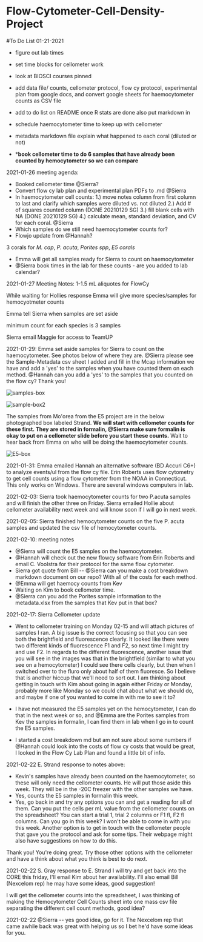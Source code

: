 # Flow-Cytometer-Cell-Density-Project

#To Do List 01-21-2021

- figure out lab times
- set time blocks for cellometer work
- look at BIOSCI courses pinned
- add data file/ counts,  cellometer protocol, flow cy protocol, experimental plan from google docs, and convert google sheets for haemocytometer counts as CSV file
- add to do list on README
once R stats are done also put markdown in
- schedule haemocytometer time to keep up with cellometer

- metadata markdown file explain what happened to each coral (diluted or not)

- *****book cellometer time to do 6 samples that have already been counted by hemocytometer so we can compare****


2021-01-26 meeting agenda:  
- Booked cellometer time @Sierra?  
- Convert flow cy lab plan and experimental plan PDFs to .md @Sierra  
- In haemocytometer cell counts: 1.) move notes column from first column to last and clarify which samples were diluted vs. not diluted 2.) Add # of squares counted column (DONE 20210129 SG) 3.) fill blank cells with NA (DONE 20210129 SG) 4.) calculate mean, standard deviation, and CV for each coral. @Sierra  
- Which samples do we still need haemocytometer counts for?  
- Flowjo update from @Hannah?

3 corals for *M. cap*, *P. acuta*, *Porites spp*, *E5 corals*  
- Emma will get all samples ready for Sierra to count on haemocytometer  
- @Sierra book times in the lab for these counts - are you added to lab calendar?

2021-01-27 Meeting Notes:
1-1.5 mL aliquotes for FlowCy

While waiting for Hollies response Emma will give more species/samples for hemocyotmeter counts

Emma tell Sierra when samples are set aside

minimum count for each species is 3 samples

Sierra email Maggie for access to TeamUP

2021-01-29: Emma set aside samples for Sierra to count on the haemocytometer. See photos below of where they are. @Sierra please see the Sample-Metadata csv sheet I added and fill in the Mcap information we have and add a 'yes' to the samples when you have counted them on each method. @Hannah can you add a 'yes' to the samples that you counted on the flow cy? Thank you!

![samples-box](https://github.com/slmgray/Flow-Cytometer-Cell-Density-Project/blob/main/Photos/IMG_3604.jpg?raw=true)

![sample-box2](https://github.com/slmgray/Flow-Cytometer-Cell-Density-Project/blob/main/Photos/IMG_3603.jpg?raw=true)

The samples from Mo'orea from the E5 project are in the below photographed box labeled Strand. **We will start with cellometer counts for these first. They are stored in formalin, @Sierra make sure formalin is okay to put on a cellometer slide before you start these counts.** Wait to hear back from Emma on who will be doing the haemocytometer counts.

![E5-box](https://github.com/slmgray/Flow-Cytometer-Cell-Density-Project/blob/main/Photos/IMG_3605.jpg?raw=true)  

2021-01-31: Emma emailed Hannah an alternative software (BD Accuri C6+) to analyze events/ul from the flow cy file. Erin Roberts uses flow cytometry to get cell counts using a flow cytometer from the NOAA in Connecticut. This only works on Windows. There are several windows computers in lab.

2021-02-03: Sierra took haemocytometer counts for two P.acuta samples and will finish the other three on Friday. Sierra emailed Hollie about cellometer availability next week and will know soon if I will go in next week.

2021-02-05: Sierra finished hemocytometer counts on the five P. acuta samples and updated the csv file of hemocytometer counts.

2021-02-10: meeting notes  
- @Sierra will count the E5 samples on the haemocytometer.   
- @Hannah will check out the new flowcy software from Erin Roberts and email C. Voolstra for their protocol for the same flow cytometer.  
- Sierra got quote from Bill -- @Sierra can you make a cost breakdown markdown document on our repo? With all of the costs for each method.  
- @Emma will get haemocy counts from Kev  
- Waiting on Kim to book cellometer time.  
- @Sierra can you add the Porites sample information to the metadata.xlsx from the samples that Kev put in that box?    

2021-02-17: Sierra Cellometer update
- Went to cellometer training on Monday 02-15 and will attach pictures of samples I ran. A big issue is the correct focusing so that you can see both the brightfield and fluorescence clearly. It looked like there were two different kinds of fluorescence F1 and F2, so next time I might try and use F2. In regards to the different fluorescence, another issue that you will see in the images was that in the brightfield (similar to what you see on a hemocytometer) I could see there cells clearly, but then when I switched over to the fluro only about half of them fluoresce. So I believe that is another hiccup that we'll need to sort out. I am thinking about getting in touch with Kim about going in again either Friday or Monday, probably more like Monday so we could chat about what we should do, and maybe if one of you wanted to come in with me to see it to?

- I have not measured the E5 samples yet on the hemocytometer, I can do that in the next week or so, and @Emma are the Porites samples from Kev the samples in formalin, I can find them in lab when I go in to count the E5 samples.
- I started a cost breakdown md but am not sure about some numbers if @Hannah could look into the costs of flow cy costs that would be great, I looked in the Flow Cy Lab Plan and found a little bit of info.

2021-02-22 E. Strand response to notes above:  
- Kevin's samples have already been counted on the haemocytometer, so these will only need the cellometer counts. He will put those aside this week. They will be in the -20C freezer with the other samples we have.      
- Yes, counts the E5 samples in formalin this week.  
- Yes, go back in and try any options you can and get a reading for all of them. Can you put the cells per mL value from the cellometer counts on the spreadsheet? You can start a trial 1, trial 2 columns or F1 fl, F2 fl columns. Can you go in this week? I won't be able to come in with you this week. Another option is to get in touch with the cellometer people that gave you the protocol and ask for some tips. Their webpage might also have suggestions on how to do this.  

Thank you! You're doing great. Try those other options with the cellometer and have a think about what you think is best to do next.

2021-02-22 S. Gray response to E. Strand
I will try and get back into the CORE this friday, I'll email Kim about her availability. I'll also email Bill (Nexcelom rep) he may have some ideas, good suggestion!

I will get the cellometer counts into the spreadsheet, I was thinking of making the Hemocytometer Cell Counts sheet into one mass csv file separating the different cell count methods, good idea?

2021-02-22 @Sierra -- yes good idea, go for it. The Nexcelom rep that came awhile back was great with helping us so I bet he'd have some ideas for you. 
